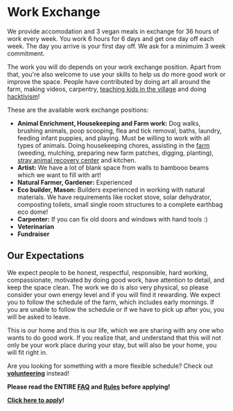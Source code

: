 <!--

Title: Work Exchange

-->

Work Exchange
=========

We provide accomodation and 3 vegan meals in exchange for 36 hours of work every week. You work 6 hours for 6 days and get one day off each week. The day you arrive is your first day off. We ask for a minimuim 3 week commitment.

The work you will do depends on your work exchange position. Apart from that, you're also welcome to use your skills to help us do more good work or improve the space. People have contributed by doing art all around the farm, making videos, carpentry, [teaching kids in the village](/?p=village) and doing [hacktivism](/?p=hacktivism)!

These are the available work exchange positions:

* **Animal Enrichment, Housekeeping and Farm work:** Dog walks, brushing animals, poop scooping, flea and tick removal, baths, laundry, feeding infant puppies, and playing. Must be willing to work with all types of animals. Doing housekeeping chores, assisting in the [farm](/?p=farm) (weeding, mulching, preparing new farm patches, digging, planting), [stray animal recovery center](/?p=recovery) and kitchen.
* **Artist:** We have a lot of blank space from walls to bambooo beams which we want to fill with art!
* **Natural Farmer, Gardener:** Experienced 
* **Eco builder, Mason:** Builders experienced in working with natural materials. We have requirements like rocket stove, solar dehydrator, composting toilets, small single room structures to a complete earthbag eco dome!  
* **Carpenter:** If you can fix old doors and windows with hand tools :)
* **Veterinarian**
* **Fundraiser** 


Our Expectations
---------

We expect people to be honest, respectful, responsible, hard working, compassionate, motivated by doing good work, have attention to detail, and keep the space clean. The work we do is also very physical, so please consider your own energy level and if you will find it rewarding. We expect you to follow the schedule of the farm, which includes early mornings. If you are unable to follow the schedule or if we have to pick up after you, you will be asked to leave.

This is our home and this is our life, which we are sharing with any one who wants to do good work. If you realize that, and understand that this will not only be your work place during your stay, but will also be your home, you will fit right in.

Are you looking for something with a more flexible schedule? Check out **[volunteering](/?p=volunteering)** instead!

**Please read the ENTIRE [FAQ](/?p=faq) and [Rules](/?p=rules) before applying!**

**[Click here to apply](http://goo.gl/forms/OfgsmbFF4Iu7eagS2)!** 


<!--

why do it, what to expect, our expecations!

-->
